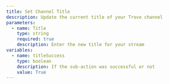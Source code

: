 ```yaml
---
title: Set Channel Title
description: Update the current title of your Trovo channel
parameters:
  - name: Title
    type: string
    required: true
    description: Enter the new title for your stream
variables:
  - name: titleSuccess
    type: boolean
    description: If the sub-action was successful or not
    value: True
---
```

